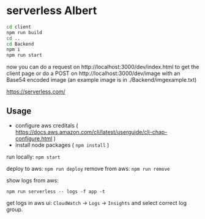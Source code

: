 # serverless Albert


```sh
cd client
npm run build
cd ..
cd Backend
npm i
npm run start
```

now you can do a request on 
http://localhost:3000/dev/index.html to get the client page
or do a POST on http://localhost:3000/dev/image with an Base54 encoded image (an example image is in ./Backend/imgexample.txt)


https://serverless.com/

## Usage 

 - configure aws creditals ( https://docs.aws.amazon.com/cli/latest/userguide/cli-chap-configure.html )
 - install node packages ( `npm install` )

run locally: `npm start`

deploy to aws: `npm run deploy`
remove from aws: `npm run remove`

show logs from aws:
```
npm run serverless -- logs -f app -t
```

get logs in aws ui:
  `CloudWatch` -> `Logs` -> `Insights` and select correct log group.